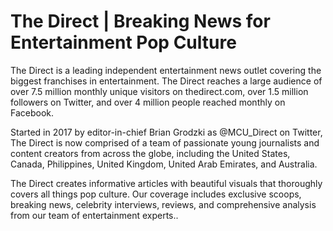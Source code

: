# The Direct | Breaking News for Entertainment Pop Culture

The Direct is a leading independent entertainment news outlet covering the biggest franchises in entertainment. The Direct reaches a large audience of over 7.5 million monthly unique visitors on thedirect.com, over 1.5 million followers on Twitter, and over 4 million people reached monthly on Facebook.

Started in 2017 by editor-in-chief Brian Grodzki as @MCU_Direct on Twitter, The Direct is now comprised of a team of passionate young journalists and content creators from across the globe, including the United States, Canada, Philippines, United Kingdom, United Arab Emirates, and Australia.

The Direct creates informative articles with beautiful visuals that thoroughly covers all things pop culture. Our coverage includes exclusive scoops, breaking news, celebrity interviews, reviews, and comprehensive analysis from our team of entertainment experts..
